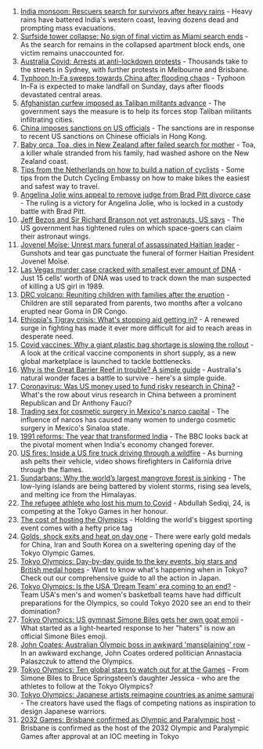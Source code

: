 1. [India monsoon: Rescuers search for survivors after heavy rains](https://www.bbc.co.uk/news/world-asia-india-57952521) - Heavy rains have battered India's western coast, leaving dozens dead and prompting mass evacuations.
2. [Surfside tower collapse: No sign of final victim as Miami search ends](https://www.bbc.co.uk/news/world-us-canada-57951422) - As the search for remains in the collapsed apartment block ends, one victim remains unaccounted for.
3. [Australia Covid: Arrests at anti-lockdown protests](https://www.bbc.co.uk/news/world-australia-57952516) - Thousands take to the streets in Sydney, with further protests in Melbourne and Brisbane.
4. [Typhoon In-Fa sweeps towards China after flooding chaos](https://www.bbc.co.uk/news/world-asia-china-57955138) - Typhoon In-Fa is expected to make landfall on Sunday, days after floods devastated central areas.
5. [Afghanistan curfew imposed as Taliban militants advance](https://www.bbc.co.uk/news/world-asia-57933364) - The government says the measure is to help its forces stop Taliban militants infiltrating cities.
6. [China imposes sanctions on US officials](https://www.bbc.co.uk/news/world-asia-china-57950720) - The sanctions are in response to recent US sanctions on Chinese officials in Hong Kong.
7. [Baby orca, Toa, dies in New Zealand after failed search for mother](https://www.bbc.co.uk/news/world-asia-57950919) - Toa, a killer whale stranded from his family, had washed ashore on the New Zealand coast.
8. [Tips from the Netherlands on how to build a nation of cyclists](https://www.bbc.co.uk/news/world-europe-57944428) - Some tips from the Dutch Cycling Embassy on how to make bikes the easiest and safest way to travel.
9. [Angelina Jolie wins appeal to remove judge from Brad Pitt divorce case](https://www.bbc.co.uk/news/world-us-canada-57946434) - The ruling is a victory for Angelina Jolie, who is locked in a custody battle with Brad Pitt.
10. [Jeff Bezos and Sir Richard Branson not yet astronauts, US says](https://www.bbc.co.uk/news/world-us-canada-57950149) - The US government has tightened rules on which space-goers can claim their astronaut wings.
11. [Jovenel Moïse: Unrest mars funeral of assassinated Haitian leader](https://www.bbc.co.uk/news/world-latin-america-57915760) - Gunshots and tear gas punctuate the funeral of former Haitian President Jovenel Moïse.
12. [Las Vegas murder case cracked with smallest ever amount of DNA](https://www.bbc.co.uk/news/world-us-canada-57947785) - Just 15 cells' worth of DNA was used to track down the man suspected of killing a US girl in 1989.
13. [DRC volcano: Reuniting children with families after the eruption](https://www.bbc.co.uk/news/world-africa-57947193) - Children are still separated from parents, two months after a volcano erupted near Goma in DR Congo.
14. [Ethiopia's Tigray crisis: What's stopping aid getting in?](https://www.bbc.co.uk/news/57929853) - A renewed surge in fighting has made it ever more difficult for aid to reach areas in desperate need.
15. [Covid vaccines: Why a giant plastic bag shortage is slowing the rollout](https://www.bbc.co.uk/news/health-57024322) - A look at the critical vaccine components in short supply, as a new global marketplace is launched to tackle bottlenecks.
16. [Why is the Great Barrier Reef in trouble? A simple guide](https://www.bbc.co.uk/news/world-australia-57938858) - Australia's natural wonder faces a battle to survive - here's a simple guide.
17. [Coronavirus: Was US money used to fund risky research in China?](https://www.bbc.co.uk/news/57932699) - What's the row about virus research in China between a prominent Republican and Dr Anthony Fauci?
18. [Trading sex for cosmetic surgery in Mexico's narco capital](https://www.bbc.co.uk/news/stories-57932216) - The influence of narcos has caused many women to undergo cosmetic surgery in Mexico's Sinaloa state.
19. [1991 reforms: The year that transformed India](https://www.bbc.co.uk/news/world-asia-india-57939341) - The BBC looks back at the pivotal moment when India's economy changed forever.
20. [US fires: Inside a US fire truck driving through a wildfire](https://www.bbc.co.uk/news/world-us-canada-57943338) - As burning ash pelts their vehicle, video shows firefighters in California drive through the flames.
21. [Sundarbans: Why the world’s largest mangrove forest is sinking](https://www.bbc.co.uk/news/world-asia-india-57929463) - The low-lying islands are being battered by violent storms, rising sea levels, and melting ice from the Himalayas.
22. [The refugee athlete who lost his mum to Covid](https://www.bbc.co.uk/news/world-57937673) - Abdullah Sediqi, 24, is competing at the Tokyo Games in her honour.
23. [The cost of hosting the Olympics](https://www.bbc.co.uk/news/57919584) - Holding the world's biggest sporting event comes with a hefty price tag
24. [Golds, shock exits and heat on day one](https://www.bbc.co.uk/sport/olympics/57952239) - There were early gold medals for China, Iran and South Korea on a sweltering opening day of the Tokyo Olympic Games.
25. [Tokyo Olympics: Day-by-day guide to the key events, big stars and British medal hopes](https://www.bbc.co.uk/sport/olympics/57778808) - Want to know what's happening when in Tokyo? Check out our comprehensive guide to all the action in Japan.
26. [Tokyo Olympics: Is the USA 'Dream Team' era coming to an end?](https://www.bbc.co.uk/sport/olympics/57895457) - Team USA's men's and women's basketball teams have had difficult preparations for the Olympics, so could Tokyo 2020 see an end to their domination?
27. [Tokyo Olympics: US gymnast Simone Biles gets her own goat emoji](https://www.bbc.co.uk/sport/olympics/57927175) - What started as a light-hearted response to her "haters" is now an official Simone Biles emoji.
28. [John Coates: Australian Olympic boss in awkward 'mansplaining' row](https://www.bbc.co.uk/news/world-australia-57924986) - In an awkward exchange, John Coates ordered politician Annastacia Palaszczuk to attend the Olympics.
29. [Tokyo Olympics: Ten global stars to watch out for at the Games](https://www.bbc.co.uk/sport/olympics/57836107) - From Simone Biles to Bruce Springsteen’s daughter Jessica - who are the athletes to follow at the Tokyo Olympics?
30. [Tokyo Olympics: Japanese artists reimagine countries as anime samurai](https://www.bbc.co.uk/news/world-asia-57911348) - The creators have used the flags of competing nations as inspiration to design Japanese warriors.
31. [2032 Games: Brisbane confirmed as Olympic and Paralympic host](https://www.bbc.co.uk/sport/olympics/57912026) - Brisbane is confirmed as the host of the 2032 Olympic and Paralympic Games after approval at an IOC meeting in Tokyo

